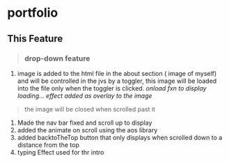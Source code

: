 # portfolio

## This Feature 
> ### drop-down feature

1. image is added to the html file in the about section ( image of myself)
and will be controlled in the jvs by a toggler, this image will be loaded into the file only when the toggler is clicked. _onload fxn to display loading... effect added as overlay to the image_
> the image will be closed when scrolled past it 

1. Made the nav bar fixed and scroll up to display
1. added the animate on scroll using the aos library
1. added backtoTheTop button that only displays when scrolled down to a distance from the top
1. typing Effect used for thr intro 